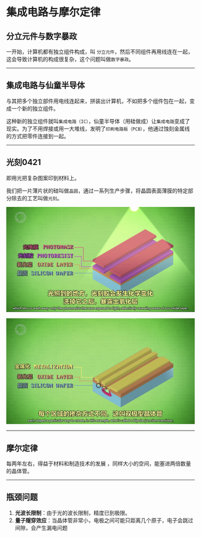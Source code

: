 # 集成电路与摩尔定律

## 分立元件与数字暴政

一开始，计算机都有独立组件构成，叫 `分立元件`，然后不同组件再用线连在一起，这会导致计算机的构成很复杂，这个问题叫做`数字暴政`。

---

## 集成电路与仙童半导体

与其把多个独立部件用电线连起来，拼装出计算机，不如把多个组件包在一起，变成一个新的独立组件。

这种新的独立组件就叫`集成电路（IC）`，仙童半导体（用硅做成）让`集成电路`变成了现实。为了不用焊接或用一大堆线，发明了`印刷电路板（PCB）`，他通过蚀刻金属线的方式把零件连接到一起。

---

## 光刻0421

即用光把复杂图案印到材料上。

我们把一片薄片状的硅叫做`晶圆`，通过一系列生产步骤，将晶圆表面薄膜的特定部分除去的工艺叫做`光刻`。

![17.1](./resources/17.1.PNG)

![17.2](./resources/17.2.PNG)

---

## 摩尔定律

每两年左右，得益于材料和制造技术的发展 ，同样大小的空间，能塞进两倍数量的晶体管。

---

## 瓶颈问题

1. **光波长限制**：由于光的波长限制，精度已到极限。
2. **量子隧穿效应**：当晶体管非常小，电极之间可能只距离几个原子，电子会跳过间隙，会产生漏电问题
